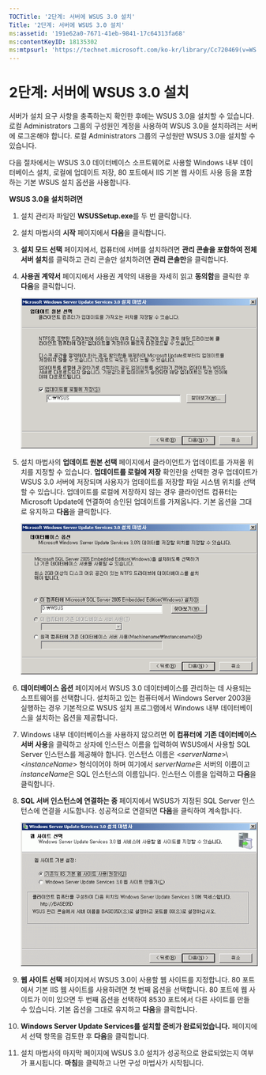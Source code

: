 ```yaml
---
TOCTitle: '2단계: 서버에 WSUS 3.0 설치'
Title: '2단계: 서버에 WSUS 3.0 설치'
ms:assetid: '191e62a0-7671-41eb-9841-17c64313fa68'
ms:contentKeyID: 18135302
ms:mtpsurl: 'https://technet.microsoft.com/ko-kr/library/Cc720469(v=WS.10)'
---
```


2단계: 서버에 WSUS 3.0 설치
===========================

서버가 설치 요구 사항을 충족하는지 확인한 후에는 WSUS 3.0을 설치할 수 있습니다. 로컬 Administrators 그룹의 구성원인 계정을 사용하여 WSUS 3.0을 설치하려는 서버에 로그온해야 합니다. 로컬 Administrators 그룹의 구성원만 WSUS 3.0을 설치할 수 있습니다.

다음 절차에서는 WSUS 3.0 데이터베이스 소프트웨어로 사용할 Windows 내부 데이터베이스 설치, 로컬에 업데이트 저장, 80 포트에서 IIS 기본 웹 사이트 사용 등을 포함하는 기본 WSUS 설치 옵션을 사용합니다.

**WSUS 3.0을 설치하려면**
1.  설치 관리자 파일인 **WSUSSetup.exe**를 두 번 클릭합니다.

2.  설치 마법사의 **시작** 페이지에서 **다음**을 클릭합니다.

3.  **설치 모드 선택** 페이지에서, 컴퓨터에 서버를 설치하려면 **관리 콘솔을 포함하여 전체 서버 설치**를 클릭하고 관리 콘솔만 설치하려면 **관리 콘솔만**을 클릭합니다.

4.  **사용권 계약서** 페이지에서 사용권 계약의 내용을 자세히 읽고 **동의함**을 클릭한 후 **다음**을 클릭합니다.

    ![](images/Cc720469.fa6ac6a6-6814-4b7e-96e8-e08af5e534b8(WS.10).gif)

5.  설치 마법사의 **업데이트 원본 선택** 페이지에서 클라이언트가 업데이트를 가져올 위치를 지정할 수 있습니다. **업데이트를 로컬에 저장** 확인란을 선택한 경우 업데이트가 WSUS 3.0 서버에 저장되며 사용자가 업데이트를 저장할 파일 시스템 위치를 선택할 수 있습니다. 업데이트를 로컬에 저장하지 않는 경우 클라이언트 컴퓨터는 Microsoft Update에 연결하여 승인된 업데이트를 가져옵니다. 기본 옵션을 그대로 유지하고 **다음**을 클릭합니다.

    ![](images/Cc720469.c8bac396-ca39-4491-8b0c-742a0e470535(WS.10).gif)

6.  **데이터베이스 옵션** 페이지에서 WSUS 3.0 데이터베이스를 관리하는 데 사용되는 소프트웨어를 선택합니다. 설치하고 있는 컴퓨터에서 Windows Server 2003을 실행하는 경우 기본적으로 WSUS 설치 프로그램에서 Windows 내부 데이터베이스을 설치하는 옵션을 제공합니다.

7.  Windows 내부 데이터베이스을 사용하지 않으려면 **이 컴퓨터에** **기존 데이터베이스 서버 사용**을 클릭하고 상자에 인스턴스 이름을 입력하여 WSUS에서 사용할 SQL Server 인스턴스를 제공해야 합니다. 인스턴스 이름은 &lt;*serverName*&gt;\\&lt;*instanceName*&gt; 형식이어야 하며 여기에서 *serverName*은 서버의 이름이고 *instanceName*은 SQL 인스턴스의 이름입니다. 인스턴스 이름을 입력하고 **다음**을 클릭합니다.

8.  **SQL 서버 인스턴스에 연결하는 중** 페이지에서 WSUS가 지정된 SQL Server 인스턴스에 연결을 시도합니다. 성공적으로 연결되면 **다음**을 클릭하여 계속합니다.

    ![](images/Cc720469.36c6af0c-a61e-4151-ae50-c754a106cb1b(WS.10).gif)

9.  **웹 사이트 선택** 페이지에서 WSUS 3.0이 사용할 웹 사이트를 지정합니다. 80 포트에서 기본 IIS 웹 사이트를 사용하려면 첫 번째 옵션을 선택합니다. 80 포트에 웹 사이트가 이미 있으면 두 번째 옵션을 선택하여 8530 포트에서 다른 사이트를 만들 수 있습니다. 기본 옵션을 그대로 유지하고 **다음**을 클릭합니다.

10. **Windows Server Update Services를 설치할 준비가 완료되었습니다.** 페이지에서 선택 항목을 검토한 후 **다음**을 클릭합니다.

11. 설치 마법사의 마지막 페이지에 WSUS 3.0 설치가 성공적으로 완료되었는지 여부가 표시됩니다. **마침**을 클릭하고 나면 구성 마법사가 시작됩니다.
